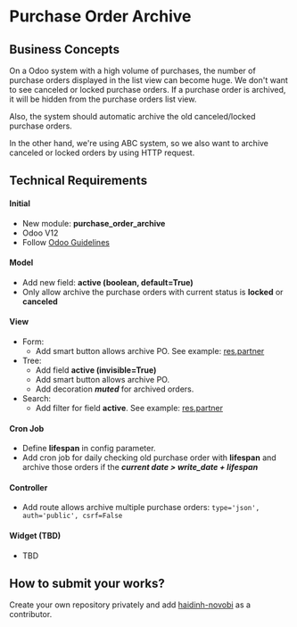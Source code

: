 Purchase Order Archive
================================================

Business Concepts
-----------------
On a Odoo system with a high volume of purchases, the number of purchase orders displayed in the list view can become huge.
We don't want to see canceled or locked purchase orders. If a purchase order is archived, it will be hidden from the purchase orders list view.

Also, the system should automatic archive the old canceled/locked purchase orders.

In the other hand, we're using ABC system, so we also want to archive canceled or locked orders by using HTTP request.

Technical Requirements
----------------------
#### Initial
- New module: **purchase_order_archive**
- Odoo V12
- Follow [Odoo Guidelines](https://www.odoo.com/documentation/12.0/reference/guidelines.html)
#### Model
- Add new field: **active (boolean, default=True)**
- Only allow archive the purchase orders with current status is **locked** or **canceled**
#### View
- Form:
    + Add smart button allows archive PO. See example: [res.partner](https://github.com/odoo/odoo/blob/12.0/odoo/addons/base/views/res_partner_views.xml#L202)
- Tree:
    + Add field **active (invisible=True)**
    + Add smart button allows archive PO.
    + Add decoration **_muted_** for archived orders.
- Search:
    + Add filter for field **active**. See example: [res.partner](https://github.com/odoo/odoo/blob/12.0/odoo/addons/base/views/res_partner_views.xml#L461)
#### Cron Job
- Define **lifespan** in config parameter.
- Add cron job for daily checking old purchase order with **lifespan** and archive those orders if the **_current date > write_date + lifespan_**
    
    
#### Controller
- Add route allows archive multiple purchase orders: `type='json', auth='public', csrf=False`

#### Widget (TBD)
- TBD


How to submit your works?
-------------------------
Create your own repository privately and add [haidinh-novobi](https://github.com/haidinh-novobi) as a contributor.